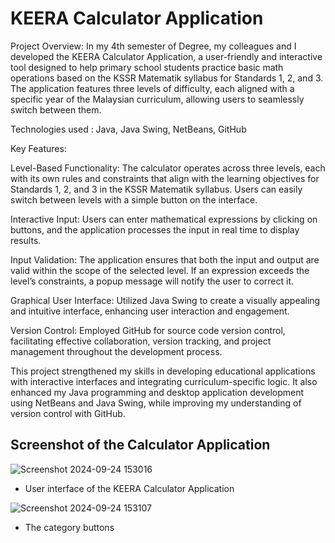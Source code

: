 # KEERA Calculator Application


Project Overview: In my 4th semester of Degree, my colleagues and I developed the KEERA Calculator Application, 
a user-friendly and interactive tool designed to help primary school students practice basic math operations based on the KSSR Matematik syllabus for Standards 1, 2, and 3.
The application features three levels of difficulty, each aligned with a specific year of the Malaysian curriculum, allowing users to seamlessly switch between them.

Technologies used : Java, Java Swing, NetBeans, GitHub

Key Features:

Level-Based Functionality: The calculator operates across three levels, each with its own rules and constraints that align with the learning objectives for Standards 1, 2, and 3 in the KSSR Matematik syllabus. 
Users can easily switch between levels with a simple button on the interface.

Interactive Input: Users can enter mathematical expressions by clicking on buttons, and the application processes the input in real time to display results.

Input Validation: The application ensures that both the input and output are valid within the scope of the selected level. If an expression exceeds the level’s constraints, a popup message will notify the user to correct it.

Graphical User Interface: Utilized Java Swing to create a visually appealing and intuitive interface, enhancing user interaction and engagement.

Version Control: Employed GitHub for source code version control, facilitating effective collaboration, version tracking, and project management throughout the development process.

This project strengthened my skills in developing educational applications with interactive interfaces and integrating curriculum-specific logic. 
It also enhanced my Java programming and desktop application development using NetBeans and Java Swing, while improving my understanding of version control with GitHub.

## Screenshot of the Calculator Application

![Screenshot 2024-09-24 153016](https://github.com/user-attachments/assets/df003ee8-7c6a-4122-9cd1-2426c821ab5f)
- User interface of the KEERA Calculator Application

  
![Screenshot 2024-09-24 153107](https://github.com/user-attachments/assets/d9c0c02f-6e83-4f81-92bd-5322351a0b6d)
- The category buttons
